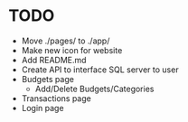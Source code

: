 #  TODO

- Move ./pages/ to ./app/
- Make new icon for website
- Add README.md
- Create API to interface SQL server to user
- Budgets page
    - Add/Delete Budgets/Categories
- Transactions page
- Login page
